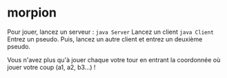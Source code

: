 # morpion

Pour jouer, lancez un serveur :
    `java Server`
Lancez un client
    `java Client`
Entrez un pseudo. Puis, lancez un autre client et entrez un deuxième pseudo.

Vous n'avez plus qu'à jouer chaque votre tour en entrant la coordonnée où jouer votre coup (a1, a2, b3...) !